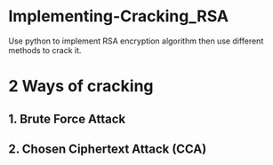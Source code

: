 # Implementing-Cracking_RSA
Use python to implement RSA encryption algorithm then use different methods to crack it.

# 2 Ways of cracking
## 1. Brute Force Attack

## 2. Chosen Ciphertext Attack (CCA) 
